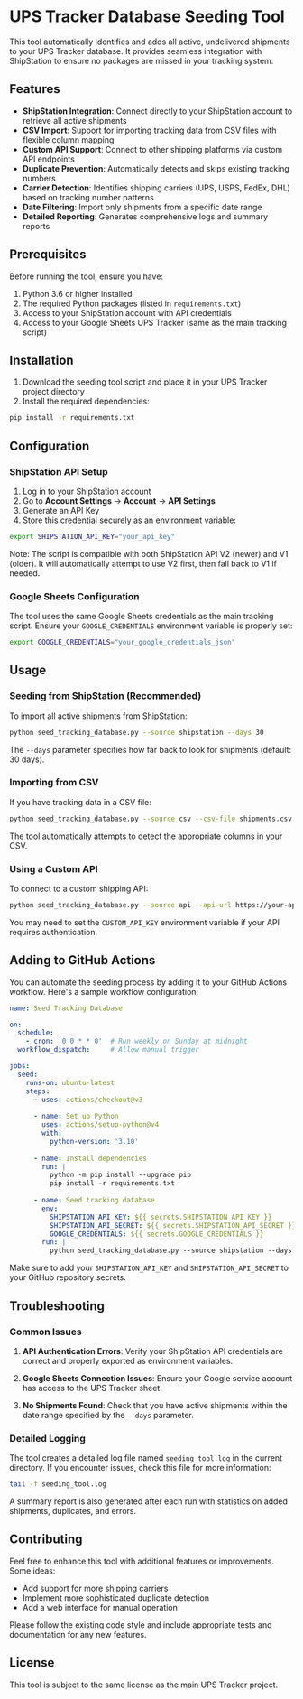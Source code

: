 # UPS Tracker Database Seeding Tool

This tool automatically identifies and adds all active, undelivered shipments to your UPS Tracker database. It provides seamless integration with ShipStation to ensure no packages are missed in your tracking system.

## Features

- **ShipStation Integration**: Connect directly to your ShipStation account to retrieve all active shipments
- **CSV Import**: Support for importing tracking data from CSV files with flexible column mapping
- **Custom API Support**: Connect to other shipping platforms via custom API endpoints
- **Duplicate Prevention**: Automatically detects and skips existing tracking numbers
- **Carrier Detection**: Identifies shipping carriers (UPS, USPS, FedEx, DHL) based on tracking number patterns
- **Date Filtering**: Import only shipments from a specific date range
- **Detailed Reporting**: Generates comprehensive logs and summary reports

## Prerequisites

Before running the tool, ensure you have:

1. Python 3.6 or higher installed
2. The required Python packages (listed in `requirements.txt`)
3. Access to your ShipStation account with API credentials
4. Access to your Google Sheets UPS Tracker (same as the main tracking script)

## Installation

1. Download the seeding tool script and place it in your UPS Tracker project directory
2. Install the required dependencies:

```bash
pip install -r requirements.txt
```

## Configuration

### ShipStation API Setup

1. Log in to your ShipStation account
2. Go to **Account Settings** → **Account** → **API Settings**
3. Generate an API Key
4. Store this credential securely as an environment variable:

```bash
export SHIPSTATION_API_KEY="your_api_key"
```

Note: The script is compatible with both ShipStation API V2 (newer) and V1 (older). It will automatically attempt to use V2 first, then fall back to V1 if needed.

### Google Sheets Configuration

The tool uses the same Google Sheets credentials as the main tracking script. Ensure your `GOOGLE_CREDENTIALS` environment variable is properly set:

```bash
export GOOGLE_CREDENTIALS="your_google_credentials_json"
```

## Usage

### Seeding from ShipStation (Recommended)

To import all active shipments from ShipStation:

```bash
python seed_tracking_database.py --source shipstation --days 30
```

The `--days` parameter specifies how far back to look for shipments (default: 30 days).

### Importing from CSV

If you have tracking data in a CSV file:

```bash
python seed_tracking_database.py --source csv --csv-file shipments.csv --days 30
```

The tool automatically attempts to detect the appropriate columns in your CSV.

### Using a Custom API

To connect to a custom shipping API:

```bash
python seed_tracking_database.py --source api --api-url https://your-api.com/shipments --days 30
```

You may need to set the `CUSTOM_API_KEY` environment variable if your API requires authentication.

## Adding to GitHub Actions

You can automate the seeding process by adding it to your GitHub Actions workflow. Here's a sample workflow configuration:

```yaml
name: Seed Tracking Database

on:
  schedule:
    - cron: '0 0 * * 0'  # Run weekly on Sunday at midnight
  workflow_dispatch:     # Allow manual trigger

jobs:
  seed:
    runs-on: ubuntu-latest
    steps:
      - uses: actions/checkout@v3
      
      - name: Set up Python
        uses: actions/setup-python@v4
        with:
          python-version: '3.10'
          
      - name: Install dependencies
        run: |
          python -m pip install --upgrade pip
          pip install -r requirements.txt
          
      - name: Seed tracking database
        env:
          SHIPSTATION_API_KEY: ${{ secrets.SHIPSTATION_API_KEY }}
          SHIPSTATION_API_SECRET: ${{ secrets.SHIPSTATION_API_SECRET }}
          GOOGLE_CREDENTIALS: ${{ secrets.GOOGLE_CREDENTIALS }}
        run: |
          python seed_tracking_database.py --source shipstation --days 30
```

Make sure to add your `SHIPSTATION_API_KEY` and `SHIPSTATION_API_SECRET` to your GitHub repository secrets.

## Troubleshooting

### Common Issues

1. **API Authentication Errors**: Verify your ShipStation API credentials are correct and properly exported as environment variables.

2. **Google Sheets Connection Issues**: Ensure your Google service account has access to the UPS Tracker sheet.

3. **No Shipments Found**: Check that you have active shipments within the date range specified by the `--days` parameter.

### Detailed Logging

The tool creates a detailed log file named `seeding_tool.log` in the current directory. If you encounter issues, check this file for more information:

```bash
tail -f seeding_tool.log
```

A summary report is also generated after each run with statistics on added shipments, duplicates, and errors.

## Contributing

Feel free to enhance this tool with additional features or improvements. Some ideas:

- Add support for more shipping carriers
- Implement more sophisticated duplicate detection
- Add a web interface for manual operation

Please follow the existing code style and include appropriate tests and documentation for any new features.

## License

This tool is subject to the same license as the main UPS Tracker project.